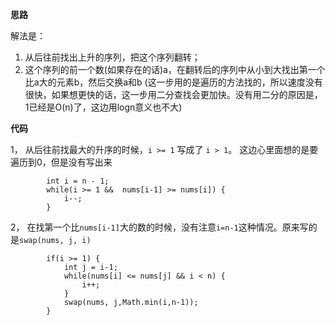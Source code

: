 **思路**

解法是：
1. 从后往前找出上升的序列，把这个序列翻转；
2. 这个序列的前一个数(如果存在的话)a，在翻转后的序列中从小到大找出第一个比a大的元素b，然后交换a和b
(这一步用的是遍历的方法找的，所以速度没有很快，如果想更快的话，这一步用二分查找会更加快。没有用二分的原因是，1已经是O(n)了，这边用logn意义也不大)

**代码**

1， 从后往前找最大的升序的时候，`i >= 1` 写成了 `i > 1`。 这边心里面想的是要遍历到0，但是没有写出来

```
    	int i = n - 1;
    	while(i >= 1 &&  nums[i-1] >= nums[i]) {
    		i--;
    	}
```

2， 在找第一个比`nums[i-1]`大的数的时候，没有注意`i=n-1`这种情况。原来写的是`swap(nums, j, i)`

```
        if(i >= 1) {
        	int j = i-1;
        	while(nums[i] <= nums[j] && i < n) {
        		i++;
        	}
        	swap(nums, j,Math.min(i,n-1));
        }
```
